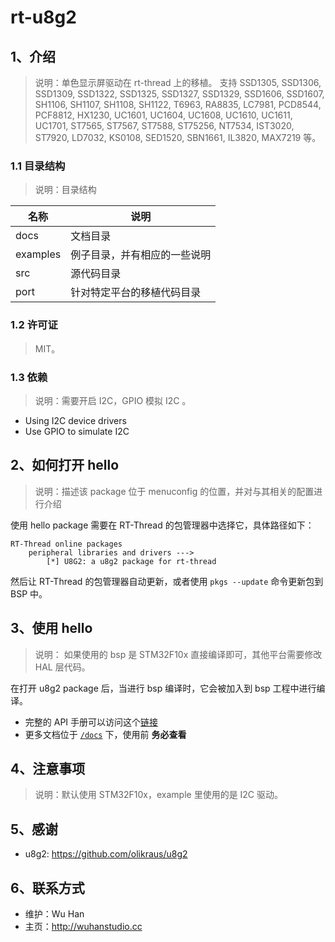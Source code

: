 # rt-u8g2

## 1、介绍

> 说明：单色显示屏驱动在 rt-thread 上的移植。 支持 SSD1305, SSD1306, SSD1309, SSD1322, SSD1325, SSD1327, SSD1329, SSD1606, SSD1607, SH1106, SH1107, SH1108, SH1122, T6963, RA8835, LC7981, PCD8544, PCF8812, HX1230, UC1601, UC1604, UC1608, UC1610, UC1611, UC1701, ST7565, ST7567, ST7588, ST75256, NT7534, IST3020, ST7920, LD7032, KS0108, SED1520, SBN1661, IL3820, MAX7219 等。

### 1.1 目录结构

> 说明：目录结构

| 名称 | 说明 |
| ---- | ---- |
| docs  | 文档目录 |
| examples | 例子目录，并有相应的一些说明 |
| src  | 源代码目录 |
| port | 针对特定平台的移植代码目录 |

### 1.2 许可证

> MIT。

### 1.3 依赖

> 说明：需要开启 I2C，GPIO 模拟 I2C 。

- Using I2C device drivers
- Use GPIO to simulate I2C

## 2、如何打开 hello

> 说明：描述该 package 位于 menuconfig 的位置，并对与其相关的配置进行介绍

使用 hello package 需要在 RT-Thread 的包管理器中选择它，具体路径如下：

```
RT-Thread online packages
    peripheral libraries and drivers --->
        [*] U8G2: a u8g2 package for rt-thread
```

然后让 RT-Thread 的包管理器自动更新，或者使用 `pkgs --update` 命令更新包到 BSP 中。

## 3、使用 hello

> 说明： 如果使用的 bsp 是 STM32F10x 直接编译即可，其他平台需要修改 HAL 层代码。 

在打开 u8g2 package 后，当进行 bsp 编译时，它会被加入到 bsp 工程中进行编译。

* 完整的 API 手册可以访问这个[链接](docs/api.md)
* 更多文档位于 [`/docs`](/docs) 下，使用前 **务必查看**

## 4、注意事项

> 说明：默认使用 STM32F10x，example 里使用的是 I2C 驱动。

## 5、感谢

- u8g2: https://github.com/olikraus/u8g2

## 6、联系方式

* 维护：Wu Han
* 主页：http://wuhanstudio.cc
